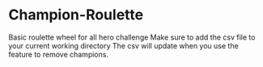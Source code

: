 # Champion-Roulette
Basic roulette wheel for all hero challenge
Make sure to add the csv file to your current working directory
The csv will update when you use the feature to remove champions.
